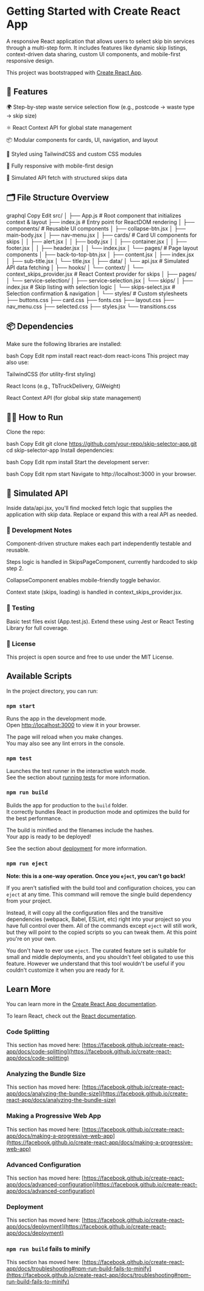 # Getting Started with Create React App
A responsive React application that allows users to select skip bin services through a multi-step form. It includes features like dynamic skip listings, context-driven data sharing, custom UI components, and mobile-first responsive design.

This project was bootstrapped with [Create React App](https://github.com/facebook/create-react-app).
## 🚀 Features
🌍 Step-by-step waste service selection flow (e.g., postcode → waste type → skip size)

⚛️ React Context API for global state management

📦 Modular components for cards, UI, navigation, and layout

🧱 Styled using TailwindCSS and custom CSS modules

📱 Fully responsive with mobile-first design

📡 Simulated API fetch with structured skips data


## 🗂️ File Structure Overview
graphql
Copy
Edit
src/
│
├── App.js                    # Root component that initializes context & layout
├── index.js                  # Entry point for ReactDOM rendering
│
├── components/               # Reusable UI components
│   ├── collapse-btn.jsx
│   ├── main-body.jsx
│   ├── nav-menu.jsx
│   ├── cards/                # Card UI components for skips
│   │   ├── alert.jsx
│   │   ├── body.jsx
│   │   ├── container.jsx
│   │   ├── footer.jsx
│   │   ├── header.jsx
│   │   └── index.jsx
│   └── pages/                # Page layout components
│       ├── back-to-top-btn.jsx
│       ├── content.jsx
│       ├── index.jsx
│       ├── sub-title.jsx
│       └── title.jsx
│
├── data/
│   └── api.jsx               # Simulated API data fetching
│
├── hooks/
│   └── context/
│       └── context_skips_provider.jsx  # React Context provider for skips
│
├── pages/
│   └── service-selection/
│       ├── service-selection.jsx
│       └── skips/
│           ├── index.jsx             # Skip listing with selection logic
│           └── skips-select.jsx      # Selection confirmation & navigation
│
└── styles/                  # Custom stylesheets
    ├── buttons.css
    ├── card.css
    ├── fonts.css
    ├── layout.css
    ├── nav_menu.css
    ├── selected.css
    ├── styles.jsx
    └── transitions.css

## 📦 Dependencies
Make sure the following libraries are installed:

bash
Copy
Edit
npm install react react-dom react-icons
This project may also use:

TailwindCSS (for utility-first styling)

React Icons (e.g., TbTruckDelivery, GiWeight)

React Context API (for global skip state management)


## 🧑‍💻 How to Run
Clone the repo:

bash
Copy
Edit
git clone https://github.com/your-repo/skip-selector-app.git
cd skip-selector-app
Install dependencies:

bash
Copy
Edit
npm install
Start the development server:

bash
Copy
Edit
npm start
Navigate to http://localhost:3000 in your browser.


## 📁 Simulated API
Inside data/api.jsx, you'll find mocked fetch logic that supplies the application with skip data. Replace or expand this with a real API as needed.

### 🔧 Development Notes
Component-driven structure makes each part independently testable and reusable.

Steps logic is handled in SkipsPageComponent, currently hardcoded to skip step 2.

CollapseComponent enables mobile-friendly toggle behavior.

Context state (skips, loading) is handled in context_skips_provider.jsx.

### 🧪 Testing
Basic test files exist (App.test.js). Extend these using Jest or React Testing Library for full coverage.

### 📃 License
This project is open source and free to use under the MIT License.



## Available Scripts

In the project directory, you can run:

### `npm start`

Runs the app in the development mode.\
Open [http://localhost:3000](http://localhost:3000) to view it in your browser.

The page will reload when you make changes.\
You may also see any lint errors in the console.

### `npm test`

Launches the test runner in the interactive watch mode.\
See the section about [running tests](https://facebook.github.io/create-react-app/docs/running-tests) for more information.

### `npm run build`

Builds the app for production to the `build` folder.\
It correctly bundles React in production mode and optimizes the build for the best performance.

The build is minified and the filenames include the hashes.\
Your app is ready to be deployed!

See the section about [deployment](https://facebook.github.io/create-react-app/docs/deployment) for more information.

### `npm run eject`

**Note: this is a one-way operation. Once you `eject`, you can't go back!**

If you aren't satisfied with the build tool and configuration choices, you can `eject` at any time. This command will remove the single build dependency from your project.

Instead, it will copy all the configuration files and the transitive dependencies (webpack, Babel, ESLint, etc) right into your project so you have full control over them. All of the commands except `eject` will still work, but they will point to the copied scripts so you can tweak them. At this point you're on your own.

You don't have to ever use `eject`. The curated feature set is suitable for small and middle deployments, and you shouldn't feel obligated to use this feature. However we understand that this tool wouldn't be useful if you couldn't customize it when you are ready for it.

## Learn More

You can learn more in the [Create React App documentation](https://facebook.github.io/create-react-app/docs/getting-started).

To learn React, check out the [React documentation](https://reactjs.org/).

### Code Splitting

This section has moved here: [https://facebook.github.io/create-react-app/docs/code-splitting](https://facebook.github.io/create-react-app/docs/code-splitting)

### Analyzing the Bundle Size

This section has moved here: [https://facebook.github.io/create-react-app/docs/analyzing-the-bundle-size](https://facebook.github.io/create-react-app/docs/analyzing-the-bundle-size)

### Making a Progressive Web App

This section has moved here: [https://facebook.github.io/create-react-app/docs/making-a-progressive-web-app](https://facebook.github.io/create-react-app/docs/making-a-progressive-web-app)

### Advanced Configuration

This section has moved here: [https://facebook.github.io/create-react-app/docs/advanced-configuration](https://facebook.github.io/create-react-app/docs/advanced-configuration)

### Deployment

This section has moved here: [https://facebook.github.io/create-react-app/docs/deployment](https://facebook.github.io/create-react-app/docs/deployment)

### `npm run build` fails to minify

This section has moved here: [https://facebook.github.io/create-react-app/docs/troubleshooting#npm-run-build-fails-to-minify](https://facebook.github.io/create-react-app/docs/troubleshooting#npm-run-build-fails-to-minify)

